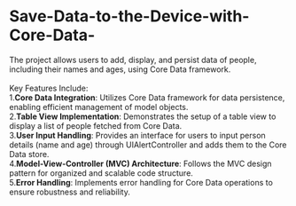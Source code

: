 # Save-Data-to-the-Device-with-Core-Data-
The project allows users to add, display, and persist data of people, including their names and ages, using Core Data framework.<br><br>
Key Features Include:<br>
1.**Core Data Integration**: Utilizes Core Data framework for data persistence, enabling efficient management of model objects.<br>
2.**Table View Implementation**: Demonstrates the setup of a table view to display a list of people fetched from Core Data.<br>
3.**User Input Handling**: Provides an interface for users to input person details (name and age) through UIAlertController and adds them to the Core Data store.<br>
4.**Model-View-Controller (MVC) Architecture**: Follows the MVC design pattern for organized and scalable code structure.<br>
5.**Error Handling**: Implements error handling for Core Data operations to ensure robustness and reliability.
